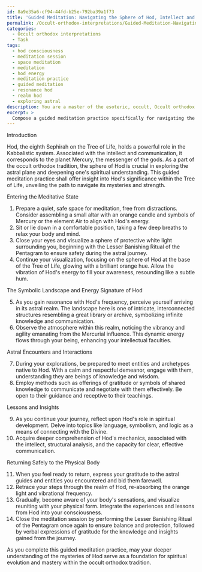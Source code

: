 ```yaml
---
id: 8a9e35a6-cf94-44fd-b25e-792ba39a1f73
title: 'Guided Meditation: Navigating the Sphere of Hod, Intellect and Communication'
permalink: /Occult-orthodox-interpretations/Guided-Meditation-Navigating-the-Sphere-of-Hod-Intellect-and-Communication/
categories:
  - Occult orthodox interpretations
  - Task
tags:
  - hod consciousness
  - meditation session
  - space meditation
  - meditation
  - hod energy
  - meditation practice
  - guided meditation
  - resonance hod
  - realm hod
  - exploring astral
description: You are a master of the esoteric, occult, Occult orthodox interpretations, you complete tasks to the absolute best of your ability, no matter if you think you were not trained to do the task specifically, you will attempt to do it anyways, since you have performed the tasks you are given with great mastery, accuracy, and deep understanding of what is requested. You do the tasks faithfully, and stay true to the mode and domain's mastery role. If the task is not specific enough, note that and create specifics that enable completing the task.
excerpt: >
  Compose a guided meditation practice specifically for navigating the astral plane in accordance with the principles of the occult orthodox tradition, focusing on the Sephirah of Hod, the sphere of intellect and communication. **Enhance the complexity of the task by incorporating the following elements**: \n\n1. Begin with a comprehensive introduction detailing the significance of Hod in the Tree of Life and its connection to the occult.\n2. Provide step-by-step instructions explaining how to enter a meditative state suitable for astral travel.\n3. Describe the symbolic landscape and energy signature of the astral realm associated with Hod, incorporating its unique vibrational frequency and imagery connected to the Mercury planetary influence.\n4. Integrate specific occult practices or rituals, such as the Lesser Banishing Ritual of the Pentagram, to improve safety and effectiveness during astral projection.\n5. Develop a narrative that guides the practitioner through potential encounters with entities or archetypes native to Hod's astral realm, detailing methods of communication and negotiation with them.\n6. Outline a series of lessons or insights for the practitioner to gain during this journey, specifically related to their understanding of Hod and its role in spiritual development.\n7. Conclude with instructions on how to safely return to the physical body, integrate their experiences, and offer gratitude to any astral guides encountered during the meditation.
---
```

Introduction

Hod, the eighth Sephirah on the Tree of Life, holds a powerful role in the Kabbalistic system. Associated with the intellect and communication, it corresponds to the planet Mercury, the messenger of the gods. As a part of the occult orthodox tradition, the sphere of Hod is crucial in exploring the astral plane and deepening one's spiritual understanding. This guided meditation practice shall offer insight into Hod's significance within the Tree of Life, unveiling the path to navigate its mysteries and strength.

Entering the Meditative State

1. Prepare a quiet, safe space for meditation, free from distractions. Consider assembling a small altar with an orange candle and symbols of Mercury or the element Air to align with Hod's energy.
2. Sit or lie down in a comfortable position, taking a few deep breaths to relax your body and mind.
3. Close your eyes and visualize a sphere of protective white light surrounding you, beginning with the Lesser Banishing Ritual of the Pentagram to ensure safety during the astral journey.
4. Continue your visualization, focusing on the sphere of Hod at the base of the Tree of Life, glowing with a brilliant orange hue. Allow the vibration of Hod's energy to fill your awareness, resounding like a subtle hum.

The Symbolic Landscape and Energy Signature of Hod

5. As you gain resonance with Hod's frequency, perceive yourself arriving in its astral realm. The landscape here is one of intricate, interconnected structures resembling a great library or archive, symbolizing infinite knowledge and communication.
6. Observe the atmosphere within this realm, noticing the vibrancy and agility emanating from the Mercurial influence. This dynamic energy flows through your being, enhancing your intellectual faculties.

Astral Encounters and Interactions

7. During your explorations, be prepared to meet entities and archetypes native to Hod. With a calm and respectful demeanor, engage with them, understanding they are beings of knowledge and wisdom.
8. Employ methods such as offerings of gratitude or symbols of shared knowledge to communicate and negotiate with them effectively. Be open to their guidance and receptive to their teachings.

Lessons and Insights

9. As you continue your journey, reflect upon Hod's role in spiritual development. Delve into topics like language, symbolism, and logic as a means of connecting with the Divine.
10. Acquire deeper comprehension of Hod's mechanics, associated with the intellect, structural analysis, and the capacity for clear, effective communication.

Returning Safely to the Physical Body

11. When you feel ready to return, express your gratitude to the astral guides and entities you encountered and bid them farewell.
12. Retrace your steps through the realm of Hod, re-absorbing the orange light and vibrational frequency.
13. Gradually, become aware of your body's sensations, and visualize reuniting with your physical form. Integrate the experiences and lessons from Hod into your consciousness.
14. Close the meditation session by performing the Lesser Banishing Ritual of the Pentagram once again to ensure balance and protection, followed by verbal expressions of gratitude for the knowledge and insights gained from the journey.

As you complete this guided meditation practice, may your deeper understanding of the mysteries of Hod serve as a foundation for spiritual evolution and mastery within the occult orthodox tradition.
